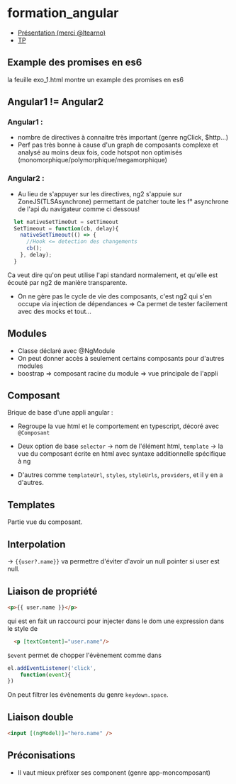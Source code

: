 # formation_angular

- [Présentation (merci @ltearno)](http://lteconsulting.fr/angular/)
- [TP](http://lteconsulting.fr/angular/travaux-pratiques.html)

## Example des promises en es6
la feuille exo_1.html montre un example des promises en es6

## Angular1 != Angular2
### Angular1 : 
- nombre de directives à connaitre très important (genre ngClick, $http...)
- Perf pas très bonne à cause d'un graph de composants complexe et analysé au moins deux fois, code hotspot non optimisés (monomorphique/polymorphique/megamorphique)

### Angular2 :
- Au lieu de s'appuyer sur les directives, ng2 s'appuie sur ZoneJS(TLSAsynchrone) permettant de patcher toute les f° asynchrone de l'api du navigateur comme ci dessous! 
```javascript 
  let nativeSetTimeOut = setTimeout
  SetTimeout = function(cb, delay){
    nativeSetTimeout(() => {
      //Hook <= detection des changements
      cb();
    }, delay);
  }
  ```
 Ca veut dire qu'on peut utilise l'api standard normalement, et qu'elle est écouté par ng2 de manière transparente.
  
 - On ne gère pas le cycle de vie des composants, c'est ng2 qui s'en occupe via injection de dépendances => Ca permet de tester facilement avec des mocks et tout...
 
## Modules
- Classe déclaré avec @NgModule
- On peut donner accès à seulement certains composants pour d'autres modules
- boostrap => composant racine du module => vue principale de l'appli

## Composant
Brique de base d'une appli angular :
- Regroupe la vue html et le comportement en typescript, décoré avec ```@Composant```
- Deux option de base ```selector``` -> nom de l'élément html, ```template``` -> la vue du composant écrite en html avec syntaxe additionnelle spécifique à ng

- D'autres comme ```templateUrl```, ```styles```, ```styleUrls```, ```providers```, et il y en a d'autres.

## Templates
Partie vue du composant.

## Interpolation
-> ```{{user?.name}}``` va permettre d'éviter d'avoir un null pointer si user est null.

## Liaison de propriété
```html
<p>{{ user.name }}</p>
```
qui est en fait un raccourci pour injecter dans le dom une expression dans le style de 
```html
  <p [textContent]="user.name"/>
```

```$event``` permet de chopper l'évènement comme dans 
```javascript
el.addEventListener('click',
    function(event){
})
```

On peut filtrer les évènements du genre ```keydown.space```.

## Liaison double
```html
<input [(ngModel)]="hero.name" />
```

## Préconisations
- Il vaut mieux préfixer ses component (genre app-moncomposant)
